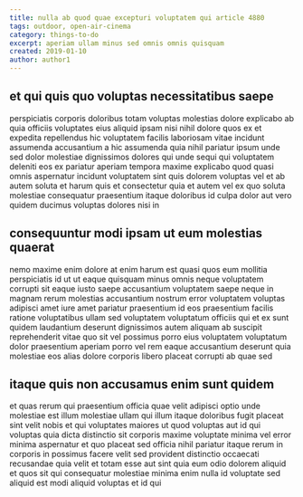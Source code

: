 ```yaml
---
title: nulla ab quod quae excepturi voluptatem qui article 4880
tags: outdoor, open-air-cinema
category: things-to-do
excerpt: aperiam ullam minus sed omnis omnis quisquam
created: 2019-01-10
author: author1
---
```


## et qui quis quo voluptas necessitatibus saepe

perspiciatis corporis doloribus totam voluptas molestias dolore explicabo ab quia officiis voluptates eius aliquid ipsam nisi nihil dolore quos ex et expedita repellendus hic voluptatem facilis laboriosam vitae incidunt assumenda accusantium a hic assumenda quia nihil pariatur ipsum unde sed dolor molestiae dignissimos dolores qui unde sequi qui voluptatem deleniti eos ex pariatur aperiam tempora maxime explicabo quod quasi omnis aspernatur incidunt voluptatem sint quis dolorem voluptas vel et ab autem soluta et harum quis et consectetur quia et autem vel ex quo soluta molestiae consequatur praesentium itaque doloribus id culpa dolor aut vero quidem ducimus voluptas dolores nisi in

## consequuntur modi ipsam ut eum molestias quaerat

nemo maxime enim dolore at enim harum est quasi quos eum mollitia perspiciatis id ut ut eaque quisquam minus omnis neque voluptatem corrupti sit eaque iusto saepe accusantium voluptatem saepe neque in magnam rerum molestias accusantium nostrum error voluptatem voluptas adipisci amet iure amet pariatur praesentium id eos praesentium facilis ratione voluptatibus ullam sed voluptatem voluptatum officiis qui et ex sunt quidem laudantium deserunt dignissimos autem aliquam ab suscipit reprehenderit vitae quo sit vel possimus porro eius voluptatem voluptatum dolor praesentium aperiam porro vel rem eaque accusantium deserunt quia molestiae eos alias dolore corporis libero placeat corrupti ab quae sed

## itaque quis non accusamus enim sunt quidem

et quas rerum qui praesentium officia quae velit adipisci optio unde molestiae est illum molestiae ullam qui illum itaque doloribus fugit placeat sint velit nobis et qui voluptates maiores ut quod voluptas aut id qui voluptas quia dicta distinctio sit corporis maxime voluptate minima vel error minima aspernatur et quo placeat sed officia nihil pariatur itaque rerum in corporis in possimus facere velit sed provident distinctio occaecati recusandae quia velit et totam esse aut sint quia eum odio dolorem aliquid et quos sit qui consequatur molestiae minima enim nulla id voluptate sed aliquid est modi aliquid voluptas et id qui
